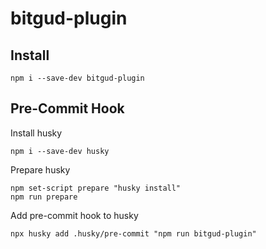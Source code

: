 # bitgud-plugin

## Install

```
npm i --save-dev bitgud-plugin
```

## Pre-Commit Hook

Install husky

```
npm i --save-dev husky
```

Prepare husky

```
npm set-script prepare "husky install"
npm run prepare
```

Add pre-commit hook to husky

```
npx husky add .husky/pre-commit "npm run bitgud-plugin"
```
